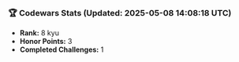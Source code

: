 ### 🏆 Codewars Stats (Updated: 2025-05-08 14:08:18 UTC)

- **Rank:** 8 kyu
- **Honor Points:** 3
- **Completed Challenges:** 1
